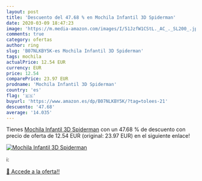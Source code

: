 ```yaml
---
layout: post
title: 'Descuento del 47.68 % en Mochila Infantil 3D Spiderman'
date: 2020-03-09 18:47:23
image: 'https://m.media-amazon.com/images/I/51JzfW1CStL._AC_._SL200_.jpg'
comments: true
category: ofertas
author: ring
slug: 'B07NLKBY5K-es Mochila Infantil 3D Spiderman'
tags: mochila
actualPrice: 12.54 EUR
currency: EUR
price: 12.54
comparePrice: 23.97 EUR
prodname: 'Mochila Infantil 3D Spiderman'
country: 'es'
flag: '🇪🇸'
buyurl: 'https://www.amazon.es/dp/B07NLKBY5K/?tag=tolees-21'
descuento: '47.68'
average: '14.035'
---
```


Tienes [Mochila Infantil 3D Spiderman](https://www.amazon.es/dp/B07NLKBY5K/?tag=tolees-21) con un 47.68 % de descuento con precio de oferta de 12.54 EUR (original: 23.97 EUR) en el siguiente enlace!

[![Mochila Infantil 3D Spiderman](https://m.media-amazon.com/images/I/51JzfW1CStL._AC_._SL200_.jpg)](https://www.amazon.es/dp/B07NLKBY5K/?tag=tolees-21)

ℹ️:


[🛒 Accede a la oferta!!](https://www.amazon.es/dp/B07NLKBY5K/?tag=tolees-21)
